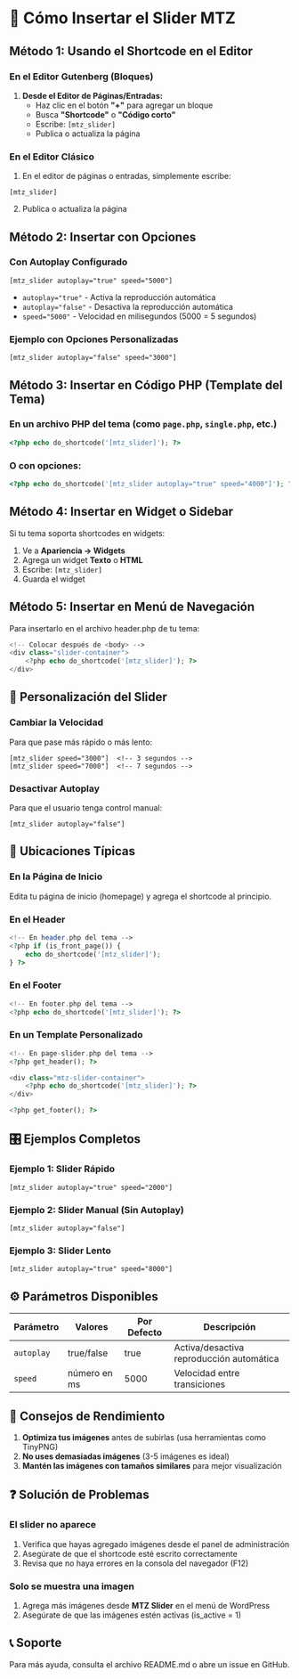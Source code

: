 # 🎯 Cómo Insertar el Slider MTZ

## Método 1: Usando el Shortcode en el Editor

### En el Editor Gutenberg (Bloques)

1. **Desde el Editor de Páginas/Entradas:**
   - Haz clic en el botón **"+"** para agregar un bloque
   - Busca **"Shortcode"** o **"Código corto"**
   - Escribe: `[mtz_slider]`
   - Publica o actualiza la página

### En el Editor Clásico

1. En el editor de páginas o entradas, simplemente escribe:
```
[mtz_slider]
```

2. Publica o actualiza la página

## Método 2: Insertar con Opciones

### Con Autoplay Configurado

```
[mtz_slider autoplay="true" speed="5000"]
```

- `autoplay="true"` - Activa la reproducción automática
- `autoplay="false"` - Desactiva la reproducción automática
- `speed="5000"` - Velocidad en milisegundos (5000 = 5 segundos)

### Ejemplo con Opciones Personalizadas

```
[mtz_slider autoplay="false" speed="3000"]
```

## Método 3: Insertar en Código PHP (Template del Tema)

### En un archivo PHP del tema (como `page.php`, `single.php`, etc.)

```php
<?php echo do_shortcode('[mtz_slider]'); ?>
```

### O con opciones:

```php
<?php echo do_shortcode('[mtz_slider autoplay="true" speed="4000"]'); ?>
```

## Método 4: Insertar en Widget o Sidebar

Si tu tema soporta shortcodes en widgets:

1. Ve a **Apariencia → Widgets**
2. Agrega un widget **Texto** o **HTML**
3. Escribe: `[mtz_slider]`
4. Guarda el widget

## Método 5: Insertar en Menú de Navegación

Para insertarlo en el archivo header.php de tu tema:

```php
<!-- Colocar después de <body> -->
<div class="slider-container">
    <?php echo do_shortcode('[mtz_slider]'); ?>
</div>
```

## 🎨 Personalización del Slider

### Cambiar la Velocidad

Para que pase más rápido o más lento:

```
[mtz_slider speed="3000"]  <!-- 3 segundos -->
[mtz_slider speed="7000"]  <!-- 7 segundos -->
```

### Desactivar Autoplay

Para que el usuario tenga control manual:

```
[mtz_slider autoplay="false"]
```

## 📍 Ubicaciones Típicas

### En la Página de Inicio

Edita tu página de inicio (homepage) y agrega el shortcode al principio.

### En el Header

```php
<!-- En header.php del tema -->
<?php if (is_front_page()) { 
    echo do_shortcode('[mtz_slider]'); 
} ?>
```

### En el Footer

```php
<!-- En footer.php del tema -->
<?php echo do_shortcode('[mtz_slider]'); ?>
```

### En un Template Personalizado

```php
<!-- En page-slider.php del tema -->
<?php get_header(); ?>

<div class="mtz-slider-container">
    <?php echo do_shortcode('[mtz_slider]'); ?>
</div>

<?php get_footer(); ?>
```

## 🎛️ Ejemplos Completos

### Ejemplo 1: Slider Rápido

```
[mtz_slider autoplay="true" speed="2000"]
```

### Ejemplo 2: Slider Manual (Sin Autoplay)

```
[mtz_slider autoplay="false"]
```

### Ejemplo 3: Slider Lento

```
[mtz_slider autoplay="true" speed="8000"]
```

## ⚙️ Parámetros Disponibles

| Parámetro | Valores | Por Defecto | Descripción |
|-----------|---------|-------------|-------------|
| `autoplay` | true/false | true | Activa/desactiva reproducción automática |
| `speed` | número en ms | 5000 | Velocidad entre transiciones |

## 🚀 Consejos de Rendimiento

1. **Optimiza tus imágenes** antes de subirlas (usa herramientas como TinyPNG)
2. **No uses demasiadas imágenes** (3-5 imágenes es ideal)
3. **Mantén las imágenes con tamaños similares** para mejor visualización

## ❓ Solución de Problemas

### El slider no aparece

1. Verifica que hayas agregado imágenes desde el panel de administración
2. Asegúrate de que el shortcode esté escrito correctamente
3. Revisa que no haya errores en la consola del navegador (F12)

### Solo se muestra una imagen

1. Agrega más imágenes desde **MTZ Slider** en el menú de WordPress
2. Asegúrate de que las imágenes estén activas (is_active = 1)

## 📞 Soporte

Para más ayuda, consulta el archivo README.md o abre un issue en GitHub.

